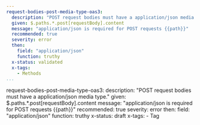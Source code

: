 ```yaml
--- 
request-bodies-post-media-type-oas3: 
  description: "POST request bodies must have a application/json media type."
  given: $.paths.*.post[requestBody].content
  message: "application/json is required for POST requests {{path}}"
  recommended: true
  severity: error
  then: 
    field: "application/json"
    function: truthy
  x-status: validated
  x-tags:
    - Methods 
...
```

request-bodies-post-media-type-oas3: 
  description: "POST request bodies must have a application/json media type."
  given: $.paths.*.post[requestBody].content
  message: "application/json is required for POST requests {{path}}"
  recommended: true
  severity: error
  then: 
    field: "application/json"
    function: truthy
  x-status: draft
  x-tags:
    - Tag 